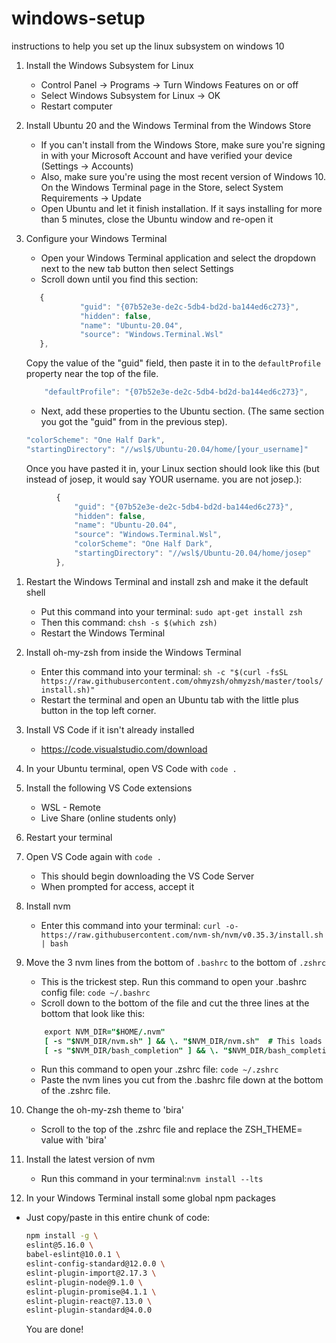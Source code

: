 # windows-setup
instructions to help you set up the linux subsystem on windows 10

1. Install the Windows Subsystem for Linux
    - Control Panel -> Programs -> Turn Windows Features on or off
    - Select Windows Subsystem for Linux -> OK
    - Restart computer

1. Install Ubuntu 20 and the Windows Terminal from the Windows Store
    - If you can't install from the Windows Store, make sure you're signing in with your Microsoft Account and have verified your device (Settings -> Accounts)
    - Also, make sure you're using the most recent version of Windows 10. On the Windows Terminal page in the Store, select System Requirements -> Update
    - Open Ubuntu and let it finish installation. If it says installing for more than 5 minutes, close the Ubuntu window and re-open it

1. Configure your Windows Terminal
    - Open your Windows Terminal application and select the dropdown next to the new tab button then select Settings
    - Scroll down until you find this section:
 
    ```js
       {
                "guid": "{07b52e3e-de2c-5db4-bd2d-ba144ed6c273}",
                "hidden": false,
                "name": "Ubuntu-20.04",
                "source": "Windows.Terminal.Wsl"
       },
    ```

    Copy the value of the "guid" field, then paste it in to the `defaultProfile` property near the top of the file.
    
    ```js
        "defaultProfile": "{07b52e3e-de2c-5db4-bd2d-ba144ed6c273}",
    ```
    
    - Next, add these properties to the Ubuntu section. (The same section you got the "guid" from in the previous step).

    ```js
    "colorScheme": "One Half Dark",
    "startingDirectory": "//wsl$/Ubuntu-20.04/home/[your_username]"
    ```

    Once you have pasted it in, your Linux section should look like this (but instead of josep, it would say YOUR username. you are not josep.):

  ```js
            {
                "guid": "{07b52e3e-de2c-5db4-bd2d-ba144ed6c273}",
                "hidden": false,
                "name": "Ubuntu-20.04",
                "source": "Windows.Terminal.Wsl",
                "colorScheme": "One Half Dark",
                "startingDirectory": "//wsl$/Ubuntu-20.04/home/josep"
            },
  ```

1. Restart the Windows Terminal and install zsh and make it the default shell
    - Put this command into your terminal: `sudo apt-get install zsh`
    - Then this command: `chsh -s $(which zsh)`
    - Restart the Windows Terminal
    
1. Install oh-my-zsh from inside the Windows Terminal
    - Enter this command into your terminal: `sh -c "$(curl -fsSL https://raw.githubusercontent.com/ohmyzsh/ohmyzsh/master/tools/install.sh)"`
    - Restart the terminal and open an Ubuntu tab with the little plus button in the top left corner. 
    
1. Install VS Code if it isn't already installed
    - https://code.visualstudio.com/download
    
1. In your Ubuntu terminal, open VS Code with `code .`

1. Install the following VS Code extensions
    - WSL - Remote
    - Live Share (online students only)
    
1. Restart your terminal

1. Open VS Code again with `code .`
    - This should begin downloading the VS Code Server
    - When prompted for access, accept it
    
1. Install nvm
    - Enter this command into your terminal: `curl -o- https://raw.githubusercontent.com/nvm-sh/nvm/v0.35.3/install.sh | bash`
    
1. Move the 3 nvm lines from the bottom of `.bashrc` to the bottom of `.zshrc`
    - This is the trickest step. Run this command to open your .bashrc config file: `code ~/.bashrc`
    - Scroll down to the bottom of the file and cut the three lines at the bottom that look like this: 

    ```j
        export NVM_DIR="$HOME/.nvm"
        [ -s "$NVM_DIR/nvm.sh" ] && \. "$NVM_DIR/nvm.sh"  # This loads nvm
        [ -s "$NVM_DIR/bash_completion" ] && \. "$NVM_DIR/bash_completion"  # This loads nvm bash_completion
    ```

    - Run this command to open your .zshrc file: `code ~/.zshrc`
    - Paste the nvm lines you cut from the .bashrc file down at the bottom of the .zshrc file.

1. Change the oh-my-zsh theme to 'bira'
    - Scroll to the top of the .zshrc file and replace the ZSH_THEME= value with 'bira'
    
1. Install the latest version of nvm 
    - Run this command in your terminal:`nvm install --lts`
    
1. In your Windows Terminal install some global npm packages
 - Just copy/paste in this entire chunk of code:
 
    ```sh
    npm install -g \
    eslint@5.16.0 \
    babel-eslint@10.0.1 \
    eslint-config-standard@12.0.0 \
    eslint-plugin-import@2.17.3 \
    eslint-plugin-node@9.1.0 \
    eslint-plugin-promise@4.1.1 \
    eslint-plugin-react@7.13.0 \
    eslint-plugin-standard@4.0.0
    ```
    
    You are done!
    
